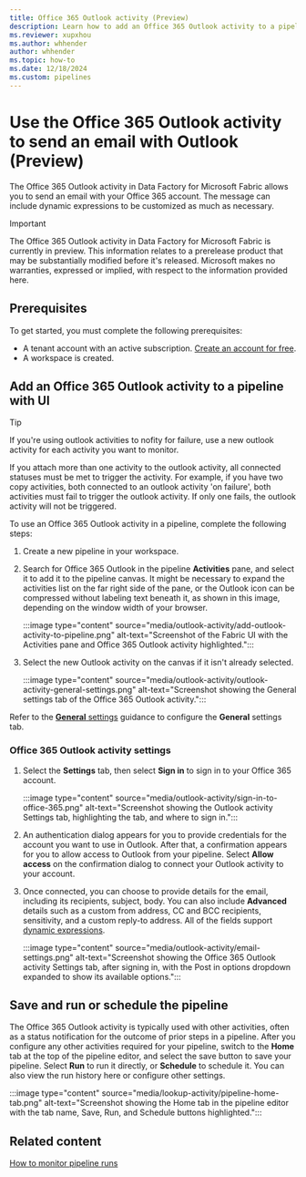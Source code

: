 ```yaml
---
title: Office 365 Outlook activity (Preview)
description: Learn how to add an Office 365 Outlook activity to a pipeline and use it to send a Teams message.
ms.reviewer: xupxhou
ms.author: whhender
author: whhender
ms.topic: how-to
ms.date: 12/18/2024
ms.custom: pipelines
---
```


# Use the Office 365 Outlook activity to send an email with Outlook (Preview)

The Office 365 Outlook activity in Data Factory for Microsoft Fabric allows you to send an email with your Office 365 account. The message can include dynamic expressions to be customized as much as necessary.

> [!IMPORTANT]
> The Office 365 Outlook activity in Data Factory for Microsoft Fabric is currently in preview. This information relates to a prerelease product that may be substantially modified before it's released. Microsoft makes no warranties, expressed or implied, with respect to the information provided here.

## Prerequisites

To get started, you must complete the following prerequisites:

- A tenant account with an active subscription. [Create an account for free](../fundamentals/fabric-trial.md).
- A workspace is created.

## Add an Office 365 Outlook activity to a pipeline with UI

>[!TIP]
>If you're using outlook activities to nofity for failure, use a new outlook activity for each activity you want to monitor.
>
>If you attach more than one activity to the outlook activity, all connected statuses must be met to trigger the activity. For example, if you have two copy activities, both connected to an outlook activity 'on failure', both activities must fail to trigger the outlook activity. If only one fails, the outlook activity will not be triggered.

To use an Office 365 Outlook activity in a pipeline, complete the following steps:

1. Create a new pipeline in your workspace.
1. Search for Office 365 Outlook in the pipeline **Activities** pane, and select it to add it to the pipeline canvas. It might be necessary to expand the activities list on the far right side of the pane, or the Outlook icon can be compressed without labeling text beneath it, as shown in this image, depending on the window width of your browser.

   :::image type="content" source="media/outlook-activity/add-outlook-activity-to-pipeline.png" alt-text="Screenshot of the Fabric UI with the Activities pane and Office 365 Outlook activity highlighted.":::

1. Select the new Outlook activity on the canvas if it isn't already selected.

   :::image type="content" source="media/outlook-activity/outlook-activity-general-settings.png" alt-text="Screenshot showing the General settings tab of the Office 365 Outlook activity.":::

Refer to the [**General** settings](activity-overview.md#general-settings) guidance to configure the **General** settings tab.

### Office 365 Outlook activity settings

1. Select the **Settings** tab, then select **Sign in** to sign in to your Office 365 account.

   :::image type="content" source="media/outlook-activity/sign-in-to-office-365.png" alt-text="Screenshot showing the Outlook activity Settings tab, highlighting the tab, and where to sign in.":::

1. An authentication dialog appears for you to provide credentials for the account you want to use in Outlook. After that, a confirmation appears for you to allow access to Outlook from your pipeline. Select **Allow access** on the confirmation dialog to connect your Outlook activity to your account.

1. Once connected, you can choose to provide details for the email, including its recipients, subject, body. You can also include **Advanced** details such as a custom from address, CC and BCC recipients, sensitivity, and a custom reply-to address. All of the fields support [dynamic expressions](expression-language.md).

   :::image type="content" source="media/outlook-activity/email-settings.png" alt-text="Screenshot showing the Office 365 Outlook activity Settings tab, after signing in, with the Post in options dropdown expanded to show its available options.":::

## Save and run or schedule the pipeline

The Office 365 Outlook activity is typically used with other activities, often as a status notification for the outcome of prior steps in a pipeline. After you configure any other activities required for your pipeline, switch to the **Home** tab at the top of the pipeline editor, and select the save button to save your pipeline. Select **Run** to run it directly, or **Schedule** to schedule it. You can also view the run history here or configure other settings.

:::image type="content" source="media/lookup-activity/pipeline-home-tab.png" alt-text="Screenshot showing the Home tab in the pipeline editor with the tab name, Save, Run, and Schedule buttons highlighted.":::

## Related content

[How to monitor pipeline runs](monitor-pipeline-runs.md)
